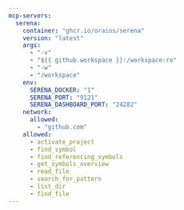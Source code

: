 ```yaml
---
mcp-servers:
  serena:
    container: "ghcr.io/oraios/serena"
    version: "latest"
    args:
      - "-v"
      - "${{ github.workspace }}:/workspace:ro"
      - "-w"
      - "/workspace"
    env:
      SERENA_DOCKER: "1"
      SERENA_PORT: "9121"
      SERENA_DASHBOARD_PORT: "24282"
    network:
      allowed:
        - "github.com"
    allowed:
      - activate_project
      - find_symbol
      - find_referencing_symbols
      - get_symbols_overview
      - read_file
      - search_for_pattern
      - list_dir
      - find_file
---
```

